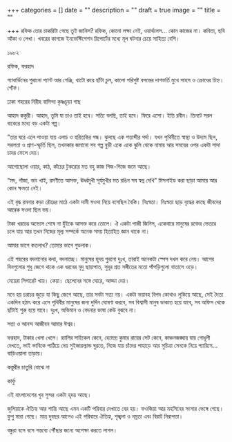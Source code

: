 +++
categories = []
date = ""
description = ""
draft = true
image = ""
title = ""

+++
রফিক তোর চাকরিটা গেছে তুই জানিস? রফিক, কোনো লক্ষ্য নেই, ওয়ার্থলেস... কোন কাজের না। কবিতা, ছবি আঁকা ও লেখা। খবরের কাগজে ইনভেস্টিগেশন রিপোর্টের মধ্যে মূল ঘটনার চেয়ে সাহিত্য বেশি।

১৯৮২ 

রফিক, ফরহাদ

গ্যাবার্ডিনের পুরানো প্যান্ট আর গেঞ্জি, খাটো করে ছাঁটা চুল, কালো পরিপুষ্ট বসন্তের দাগভর্তি মুখে সাহস ও ক্রোধের চিহ্ন। গোঁফ।

ঢাকা শহরের নিরীহ বাসিন্দা কৃষ্ণচূড়া গাছ

আহাদ কস্তুরী। আহাদ, তুমি যা চাও তাই হবে। সত্যি বলছি, তাই হবে। ফিরে এসো। ইতি রবীন। তিনটে সরল বাক্যের মধ্যে বড় একটা গল্প। 

”তার ঘরে এলে পাওয়া যায় এলাচ ও হরিতকির গন্ধ। ঝুলছে এক শতাব্দীর পর্দা। যখন পৃথিবীতে স্বাস্থ্য ও উদ্যম ছিল, সরলতা ও প্রাণ-স্ফূর্তি ছিল, তখনকার জমানো সব গল্প বুড়ী একে একে ঝুলি থেকে নামায় আর সময়ের ওপর একটা সাদা চাদর ফেলে দেয়।

আগোছোলা ওয়ার, কাঠ, কাঁচের টুকরোর মত বহু কাজ গিজ-গিজে জমে আছে।

“মদ, গাঁজা, ভাং খাই, রমণীতে আসক্ত, ঊর্ধ্বমুখী সূর্যমুখীর মত রঙিন সব স্বপ্ন দেখি” মিসগাইড করা ছাড়া আমার আর কোন ক্ষমতা নেই। 

এই বৃদ্ধ রমনার কড়া রৌদ্রের মাঠে একটা দামী সওদা নিয়ে বসেছিল বৈকি। নিঃস্বতা। নিঃস্বতা ছাড় বৃদ্ধের কাছে জীবনের আরেক সওদা ছিল ভয়।

টাকা খরচের অভ্যেস শেষে না যুঁইকে আসক্ত করে তোলে। ঐ একটা পাজী জিনিস, একেবারে মানুষের রক্তের ভেতরে চলে যায় আর তখন নিজের মূল্য সম্পর্কে অনেক সময় হিতাহিত জ্ঞান থাকে না।

আমার ভাগে কতলাখ? তোমার ভাগে গুডলাক। 

এই শহরের বদলানোর কথা, বদলাচ্ছে। মানুষের হৃদয় পুরনো দুঃখ, তারাই অনেকটা স্পেস দখল করে নেয়। আগের দিনগুলোর শুধু জেগে থাকে এক ধরনের মৃদু ছায়াপাত, সুদূর শ্রত সঙ্গীতের মতো পাঁপড়িগুলো বাতাসে ওড়ে।

মেয়েরা সিগারেট খায়। কেয়া। ছেলেদের সঙ্গে ঘোরে, আড্ডা দেয়। 

মনে হয় চরাচর জুড়ে যা কিছু জেগে আছে, তার সবটা সত্য নয়। একটা ভয়াবহ বিপদ কোথাও লুকিয়ে আছে, সেই দৈত্য একদিন হঠাৎ করে এসে পৃথিবীর মানুষের জন্য দুর্দিন ঘোষণা করবে, সব বিশ্বাসী মানুষ ডাকাত হয়ে যাবে, সব অফিস থেকে ছাঁটাই শুরু হয়ে যাবে। দুঃখ, অভিমান ও বেদনার ভাষা কেউ বুঝবে না। 

সত্য ও আনন্দ আজীবন আমার ঈশ্বর।

ফরহাদ, টাকার খেলা খেলে। র‌্যালির সাইকেল কেনে, হেমেন্দ্র কুমার রায়ের সেট কেনে, কাঞ্চনজঙ্ঘায় যায় গোধূলী দেখতে, ভাই ভাবিকে পাঠিয়ে দেয় সুইজারল্যান্ড ঘুরতে, নিজে যায় চাঁদের পাহাড়ে আর সুচিত্রা সেনকে নিয়ে প্যারিসে... বাড়িওয়ালা তাড়ায়। 

কস্তুরীর চাতুরি বোঝে না

কার্ফু

এই বাংলাদেশের খুব সুন্দর একটা হৃদয় আছে।

জুলিয়াকে ঐতিহ্য আর শান্তি আছে এমন একটি পরিবার দেখাতে বের হয়। ফওজিয়া আর মহসিনের সংসার ভেঙ্গে গেছে। ফুপু মারা গেছে। মাত্র দুবছর আগেও এই পরিবারে ঐতিহ্য, শৃঙ্খলা ও নম্রতা এবং বিরাট নিরাপত্তা। 

বন্ধুরা বসে বসে গন্তব্যে পৌঁছার জন্যে অপেক্ষা করতে লাগল।